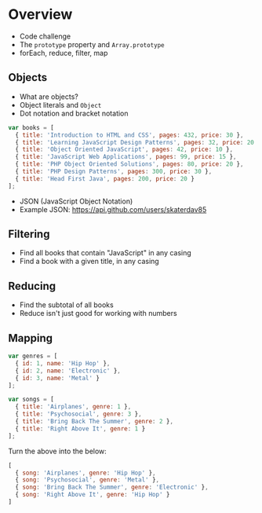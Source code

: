 Overview
========

* Code challenge
* The `prototype` property and `Array.prototype`
* forEach, reduce, filter, map

## Objects

* What are objects?
* Object literals and `Object`
* Dot notation and bracket notation

```js
var books = [
  { title: 'Introduction to HTML and CSS', pages: 432, price: 30 },
  { title: 'Learning JavaScript Design Patterns', pages: 32, price: 20 },
  { title: 'Object Oriented JavaScript', pages: 42, price: 10 },
  { title: 'JavaScript Web Applications', pages: 99, price: 15 },
  { title: 'PHP Object Oriented Solutions', pages: 80, price: 20 },
  { title: 'PHP Design Patterns', pages: 300, price: 30 },
  { title: 'Head First Java', pages: 200, price: 20 }
];
```

* JSON (JavaScript Object Notation)
* Example JSON: https://api.github.com/users/skaterdav85

## Filtering

* Find all books that contain "JavaScript" in any casing
* Find a book with a given title, in any casing

## Reducing

* Find the subtotal of all books
* Reduce isn't just good for working with numbers

## Mapping

```js
var genres = [
  { id: 1, name: 'Hip Hop' },
  { id: 2, name: 'Electronic' },
  { id: 3, name: 'Metal' }
];
```

```js
var songs = [
  { title: 'Airplanes', genre: 1 },
  { title: 'Psychosocial', genre: 3 },
  { title: 'Bring Back The Summer', genre: 2 },
  { title: 'Right Above It', genre: 1 }
];
```

Turn the above into the below:

```js
[
  { song: 'Airplanes', genre: 'Hip Hop' },
  { song: 'Psychosocial', genre: 'Metal' },
  { song: 'Bring Back The Summer', genre: 'Electronic' },
  { song: 'Right Above It', genre: 'Hip Hop' }
]
```

